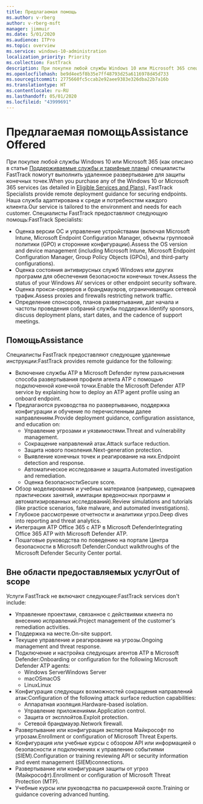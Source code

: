 ```yaml
---
title: Предлагаемая помощь
ms.author: v-rberg
author: v-rberg-msft
manager: jimmuir
ms.date: 5/01/2020
ms.audience: ITPro
ms.topic: overview
ms.service: windows-10-administration
localization_priority: Priority
ms.collection: FastTrack
description: При покупке любой службы Windows 10 или Microsoft 365 специалисты FastTrack помогут выполнить удаленное развертывание для защиты конечных точек. Наша служба адаптирована к среде и потребностям каждого клиента.
ms.openlocfilehash: be9d4ee5f8b35e7ff48793d25a6116978d45d733
ms.sourcegitcommit: 2775660fc5ccab2e92aee9383e326dba22b7a16b
ms.translationtype: HT
ms.contentlocale: ru-RU
ms.lasthandoff: 05/01/2020
ms.locfileid: "43999691"
---
```

# <a name="assistance-offered"></a><span data-ttu-id="705b3-104">Предлагаемая помощь</span><span class="sxs-lookup"><span data-stu-id="705b3-104">Assistance Offered</span></span>  

<span data-ttu-id="705b3-105">При покупке любой службы Windows 10 или Microsoft 365 (как описано в статье [Поддерживаемые службы и тарифные планы](M365-eligible-services-and-plans.md)) специалисты FastTrack помогут выполнить удаленное развертывание для защиты конечных точек.</span><span class="sxs-lookup"><span data-stu-id="705b3-105">When you purchase any of the Windows 10 or Microsoft 365 services (as detailed in [Eligible Services and Plans](M365-eligible-services-and-plans.md)), FastTrack Specialists provide remote deployment guidance for securing endpoints.</span></span> <span data-ttu-id="705b3-106">Наша служба адаптирована к среде и потребностям каждого клиента.</span><span class="sxs-lookup"><span data-stu-id="705b3-106">Our service is tailored to the environment and needs for each customer.</span></span> <span data-ttu-id="705b3-107">Специалисты FastTrack предоставляют следующую помощь:</span><span class="sxs-lookup"><span data-stu-id="705b3-107">FastTrack Specialists:</span></span>
- <span data-ttu-id="705b3-108">Оценка версии ОС и управление устройствами (включая Microsoft Intune, Microsoft Endpoint Configuration Manager, объекты групповой политики (GPO) и сторонние конфигурации).</span><span class="sxs-lookup"><span data-stu-id="705b3-108">Assess the OS version and device management (including Microsoft Intune, Microsoft Endpoint Configuration Manager, Group Policy Objects (GPOs), and third-party configurations).</span></span>
- <span data-ttu-id="705b3-109">Оценка состояния антивирусных служб Windows или других программ для обеспечения безопасности конечных точек.</span><span class="sxs-lookup"><span data-stu-id="705b3-109">Assess the status of your Windows AV services or other endpoint security software.</span></span>
- <span data-ttu-id="705b3-110">Оценка прокси-серверов и брандмауэров, ограничивающих сетевой трафик.</span><span class="sxs-lookup"><span data-stu-id="705b3-110">Assess proxies and firewalls restricting network traffic.</span></span>
- <span data-ttu-id="705b3-111">Определение спонсоров, планов развертывания, дат начала и частоты проведения собраний службы поддержки.</span><span class="sxs-lookup"><span data-stu-id="705b3-111">Identify sponsors, discuss deployment plans, start dates, and the cadence of support meetings.</span></span>

## <a name="assistance"></a><span data-ttu-id="705b3-112">Помощь</span><span class="sxs-lookup"><span data-stu-id="705b3-112">Assistance</span></span>

<span data-ttu-id="705b3-113">Специалисты FastTrack предоставляют следующие удаленные инструкции:</span><span class="sxs-lookup"><span data-stu-id="705b3-113">FastTrack provides remote guidance for the following:</span></span>
- <span data-ttu-id="705b3-114">Включение службы ATP в Microsoft Defender путем разъяснения способа развертывания профиля агента ATP с помощью подключенной конечной точки.</span><span class="sxs-lookup"><span data-stu-id="705b3-114">Enable the Microsoft Defender ATP service by explaining how to deploy an ATP agent profile using an onboard endpoint.</span></span>
- <span data-ttu-id="705b3-115">Предлагаются руководства по развертыванию, поддержка конфигурации и обучение по перечисленным далее направлениям.</span><span class="sxs-lookup"><span data-stu-id="705b3-115">Provide deployment guidance, configuration assistance, and education on:</span></span>
    - <span data-ttu-id="705b3-116">Управление угрозами и уязвимостями.</span><span class="sxs-lookup"><span data-stu-id="705b3-116">Threat and vulnerability management.</span></span>
    - <span data-ttu-id="705b3-117">Сокращение направлений атак.</span><span class="sxs-lookup"><span data-stu-id="705b3-117">Attack surface reduction.</span></span>
    - <span data-ttu-id="705b3-118">Защита нового поколения.</span><span class="sxs-lookup"><span data-stu-id="705b3-118">Next-generation protection.</span></span>
    - <span data-ttu-id="705b3-119">Выявление конечных точек и реагирование на них.</span><span class="sxs-lookup"><span data-stu-id="705b3-119">Endpoint detection and response.</span></span>
    - <span data-ttu-id="705b3-120">Автоматическое исследование и защита.</span><span class="sxs-lookup"><span data-stu-id="705b3-120">Automated investigation and remediation.</span></span>
    - <span data-ttu-id="705b3-121">Оценка безопасности</span><span class="sxs-lookup"><span data-stu-id="705b3-121">Secure score.</span></span>
- <span data-ttu-id="705b3-122">Обзор моделирования и учебных материалов (например, сценариев практических занятий, имитации вредоносных программ и автоматизированных исследований).</span><span class="sxs-lookup"><span data-stu-id="705b3-122">Review simulations and tutorials (like practice scenarios, fake malware, and automated investigations).</span></span>
- <span data-ttu-id="705b3-123">Глубокое рассмотрение отчетности и аналитики угроз.</span><span class="sxs-lookup"><span data-stu-id="705b3-123">Deep dives into reporting and threat analytics.</span></span>
- <span data-ttu-id="705b3-124">Интеграция ATP Office 365 с ATP в Microsoft Defender</span><span class="sxs-lookup"><span data-stu-id="705b3-124">Integrating Office 365 ATP with Microsoft Defender ATP.</span></span>
- <span data-ttu-id="705b3-125">Пошаговые руководства по поведению на портале Центра безопасности в Microsoft Defender.</span><span class="sxs-lookup"><span data-stu-id="705b3-125">Conduct walkthroughs of the Microsoft Defender Security Center portal.</span></span>

## <a name="out-of-scope"></a><span data-ttu-id="705b3-126">Вне области предоставляемых услуг</span><span class="sxs-lookup"><span data-stu-id="705b3-126">Out of scope</span></span>

<span data-ttu-id="705b3-127">Услуги FastTrack не включают следующее:</span><span class="sxs-lookup"><span data-stu-id="705b3-127">FastTrack services don't include:</span></span>
- <span data-ttu-id="705b3-128">Управление проектами, связанное с действиями клиента по внесению исправлений.</span><span class="sxs-lookup"><span data-stu-id="705b3-128">Project management of the customer's remediation activities.</span></span>
- <span data-ttu-id="705b3-129">Поддержка на месте.</span><span class="sxs-lookup"><span data-stu-id="705b3-129">On-site support.</span></span>
- <span data-ttu-id="705b3-130">Текущее управление и реагирование на угрозы.</span><span class="sxs-lookup"><span data-stu-id="705b3-130">Ongoing management and threat response.</span></span>
- <span data-ttu-id="705b3-131">Подключение и настройка следующих агентов ATP в Microsoft Defender:</span><span class="sxs-lookup"><span data-stu-id="705b3-131">Onboarding or configuration for the following Microsoft Defender ATP agents:</span></span>
   - <span data-ttu-id="705b3-132">Windows Server</span><span class="sxs-lookup"><span data-stu-id="705b3-132">Windows Server</span></span>
   - <span data-ttu-id="705b3-133">macOS</span><span class="sxs-lookup"><span data-stu-id="705b3-133">macOS</span></span>
   - <span data-ttu-id="705b3-134">Linux</span><span class="sxs-lookup"><span data-stu-id="705b3-134">Linux</span></span>
- <span data-ttu-id="705b3-135">Конфигурация следующих возможностей сокращения направлений атак:</span><span class="sxs-lookup"><span data-stu-id="705b3-135">Configuration of the following attack surface reduction capabilities:</span></span>
    - <span data-ttu-id="705b3-136">Аппаратная изоляция.</span><span class="sxs-lookup"><span data-stu-id="705b3-136">Hardware-based isolation.</span></span>
    - <span data-ttu-id="705b3-137">Управление приложениями.</span><span class="sxs-lookup"><span data-stu-id="705b3-137">Application control.</span></span>
    - <span data-ttu-id="705b3-138">Защита от эксплойтов.</span><span class="sxs-lookup"><span data-stu-id="705b3-138">Exploit protection.</span></span>
    - <span data-ttu-id="705b3-139">Сетевой брандмауэр.</span><span class="sxs-lookup"><span data-stu-id="705b3-139">Network firewall.</span></span>
- <span data-ttu-id="705b3-140">Развертывание или конфигурация экспертов Майкрософт по угрозам.</span><span class="sxs-lookup"><span data-stu-id="705b3-140">Enrollment or configuration of Microsoft Threat Experts.</span></span>
- <span data-ttu-id="705b3-141">Конфигурация или учебные курсы с обзором API или информацией о безопасности и подключениях к управлению событиями (SIEM).</span><span class="sxs-lookup"><span data-stu-id="705b3-141">Configuration or training reviewing API or security information and event management (SIEM)connections.</span></span>
- <span data-ttu-id="705b3-142">Развертывание или конфигурация защиты от угроз (Майкрософт).</span><span class="sxs-lookup"><span data-stu-id="705b3-142">Enrollment or configuration of Microsoft Threat Protection (MTP).</span></span>
- <span data-ttu-id="705b3-143">Учебные курсы или руководства по расширенной охоте.</span><span class="sxs-lookup"><span data-stu-id="705b3-143">Training or guidance covering advanced hunting.</span></span>
